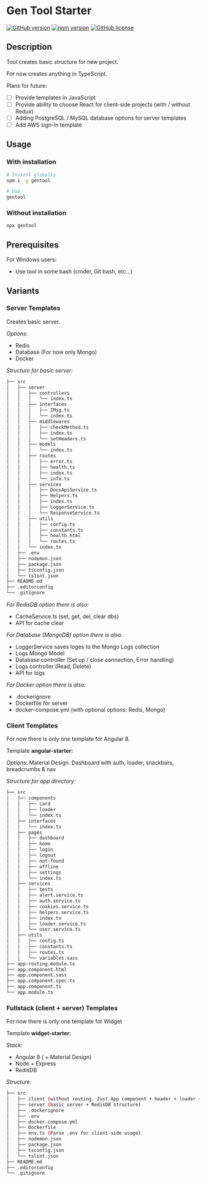 # Gen Tool Starter

[![GitHub version](https://img.shields.io/badge/version-0.1.1-yellow.svg)](https://github.com/mopcweb/gentool/releases) [![npm version](https://img.shields.io/npm/v/gentool.svg)](https://www.npmjs.com/package/gentool) [![GitHub license](https://img.shields.io/badge/license-MIT-blue.svg)](https://github.com/mopcweb/gentool/blob/master/LICENSE)

## Description

Tool creates basic structure for new project.

For now creates anything in TypeScript.

Plans for future:

 - [ ] Provide templates in JavaScript
 - [ ] Provide ability to choose React for client-side projects (with / without Redux)
 - [ ] Adding PostgreSQL / MySQL database options for server templates
 - [ ] Add AWS sign-in template

## Usage

### With installation

```bash
# Install globally
npm i -g gentool

# Use
gentool
```

### Without installation

```bash
npx gentool
```

##	Prerequisites

For Windows users:

 - Use tool in some bash (cmder, Git bash, etc...)

## Variants

### Server Templates

Creates basic server.

_Options_:

 - Redis
 - Database (For now only Mongo)
 - Docker

_Structure for basic server:_

```bash
├── src
│   ├── server
│   │   ├── controllers
│   │	│   └── index.ts
│   │   ├── interfaces
│   │	│   ├── IMsg.ts
│   │	│	└── index.ts
│   │   ├── middlewares
│   │	│   ├── checkMethod.ts
│   │	│   ├── index.ts
│   │	│	└── setHeaders.ts
│   │   ├── models
│   │	│   └── index.ts
│   │   ├── routes
│   │	│   ├── error.ts
│   │	│   ├── health.ts
│   │	│   ├── index.ts
│   │	│	└── info.ts
│   │   ├── services
│   │	│   ├── DocsApiService.ts
│   │	│   ├── Helpers.ts
│   │	│   ├── index.ts
│   │	│   ├── LoggerService.ts
│   │	│	└── ResponseService.ts
│   │   ├── utils
│   │	│   ├── config.ts
│   │	│   ├── constants.ts
│   │	│   ├── health.html
│   │	│	└── routes.ts
│   │	└── index.ts
│   ├── .env
│   ├── nodemon.json
│   ├── package.json
│   ├── tsconfig.json
│   └── tslint.json
├── README.md
├── .editorconfig
└── .gitignore
```

_For RedisDB option there is also:_

 - CacheService.ts (set, get, del, clear dbs)
 - API for cache clear

_For Database (MongoDB) option there is also:_

 - LoggerService saves loges to the Mongo Logs collection
 - Logs Mongo Model
 - Database controller (Set up / close connection, Error handling)
 - Logs controller (Read, Delete)
 - API for logs

_For Docker option there is also:_

 - .dockerignore
 - Dockerfile for server
 - docker-compose.yml (with optional options: Redis, Mongo)

### Client Templates

For now there is only one template for Angular 8.

Template __angular-starter:__

_Options_: Material Design. Dashboard with auth, loader, snackbars, breadcrumbs & nav

_Structure for app directory:_

```bash
├── src
│   ├── components
│   │   ├── card
│   │   ├── loader
│   │	└── index.ts
│   ├── interfaces
│   │	└── index.ts
│   ├── pages
│   │   ├── dashboard
│   │   ├── home
│   │   ├── login
│   │   ├── logout
│   │   ├── not-found
│   │   ├── offline
│   │   ├── settings
│   │	└── index.ts
│   ├── services
│   │   ├── tests
│   │   ├── alert.service.ts
│   │   ├── auth.service.ts
│   │   ├── cookies.service.ts
│   │   ├── helpers.service.ts
│   │   ├── index.ts
│   │   ├── loader.service.ts
│   │	└── user.service.ts
│   ├── utils
│   │	├── config.ts
│   │	├── constants.ts
│   │	├── routes.ts
│   │	└── variables.sass
├── app-routing.module.ts
├── app.component.html
├── app.component.sass
├── app.component.spec.ts
├── app.component.ts
└── app.module.ts
```

### Fullstack (client + server) Templates

For now there is only one template for Widget

Template __widget-starter:__

_Stack_:

 - Angular 8 ( + Material Design)
 - Node + Express
 - RedisDB

_Structure:_
```bash
├── src
│   ├── client (without routing. Just App component + header + loader + some services for getting data from server API)
│   ├── server (basic server + RedisDB structure)
│   ├── .dockerignore
│   ├── .env
│   ├── docker-compose.yml
│   ├── Dockerfile
│   ├── env.ts (Parse .env for client-side usage)
│   ├── nodemon.json
│   ├── package.json
│   ├── tsconfig.json
│   └── tslint.json
├── README.md
├── .editorconfig
└── .gitignore
```
